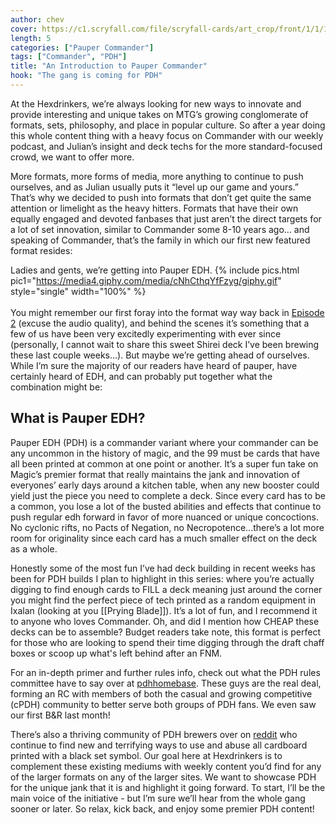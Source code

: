 ```yaml
---
author: chev
cover: https://c1.scryfall.com/file/scryfall-cards/art_crop/front/1/1/11bf83bb-c95b-4b4f-9a56-ce7a1816307a.jpg?1562826346
length: 5
categories: ["Pauper Commander"]
tags: ["Commander", "PDH"]
title: "An Introduction to Pauper Commander"
hook: "The gang is coming for PDH"
---
```


At the Hexdrinkers, we’re always looking for new ways to innovate and provide interesting and unique takes on MTG’s growing conglomerate of formats, sets, philosophy, and place in popular culture. So after a year doing this whole content thing with a heavy focus on Commander with our weekly podcast, and Julian’s insight and deck techs for the more standard-focused crowd, we want to offer more.

More formats, more forms of media, more anything to continue to push ourselves, and as Julian usually puts it “level up our game and yours.” That’s why we decided to push into formats that don’t get quite the same attention or limelight as the heavy hitters. Formats that have their own equally engaged and devoted fanbases that just aren’t the direct targets for a lot of set innovation, similar to Commander some 8-10 years ago… and speaking of Commander, that’s the family in which our first new featured format resides:

Ladies and gents, we’re getting into Pauper EDH.
{% include pics.html
pic1="https://media4.giphy.com/media/cNhCthqYfFzyg/giphy.gif"
style="single"
width="100%" %}
<br />
<br />
You might remember our first foray into the format way way back in [Episode 2](https://open.spotify.com/episode/1v71YoFl1Dt8ZBfhftBBiN?si=48f4e1e5526a41a5) (excuse the audio quality), and behind the scenes it’s something that a few of us have been very excitedly experimenting with ever since (personally, I cannot wait to share this sweet Shirei deck I’ve been brewing these last couple weeks…). But maybe we’re getting ahead of ourselves. While I’m sure the majority of our readers have heard of pauper, have certainly heard of EDH, and can probably put together what the combination might be:

## What is Pauper EDH?

Pauper EDH (PDH) is a commander variant where your commander can be any uncommon in the history of magic, and the 99 must be cards that have all been printed at common at one point or another. It’s a super fun take on Magic’s premier format that really maintains the jank and innovation of everyones’ early days around a kitchen table, when any new booster could yield just the piece you need to complete a deck. Since every card has to be a common, you lose a lot of the busted abilities and effects that continue to push regular edh forward in favor of more nuanced or unique concoctions. No cyclonic rifts, no Pacts of Negation, no Necropotence...there’s a lot more room for originality since each card has a much smaller effect on the deck as a whole.

Honestly some of the most fun I’ve had deck building in recent weeks has been for PDH builds I plan to highlight in this series: where you’re actually digging to find enough cards to FILL a deck meaning just around the corner you might find the perfect piece of tech printed as a random equipment in Ixalan (looking at you [[Prying Blade]]). It’s a lot of fun, and I recommend it to anyone who loves Commander. Oh, and did I mention how CHEAP these decks can be to assemble? Budget readers take note, this format is perfect for those who are looking to spend their time digging through the draft chaff boxes or scoop up what's left behind after an FNM.

For an in-depth primer and further rules info, check out what the PDH rules committee have to say over at [pdhhomebase](https://www.pdhhomebase.com/). These guys are the real deal, forming an RC with members of both the casual and growing competitive (cPDH) community to better serve both groups of PDH fans. We even saw our first B&R last month!

There’s also a thriving community of PDH brewers over on [reddit](https://www.reddit.com/r/PauperEDH/) who continue to find new and terrifying ways to use and abuse all cardboard printed with a black set symbol. Our goal here at Hexdrinkers is to complement these existing mediums with weekly content you’d find for any of the larger formats on any of the larger sites. We want to showcase PDH for the unique jank that it is and highlight it going forward. To start, I’ll be the main voice of the initiative - but I’m sure we’ll hear from the whole gang sooner or later. So relax, kick back, and enjoy some premier PDH content!
